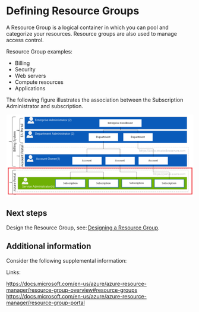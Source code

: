 # Defining Resource Groups 


A Resource Group is a logical container in which you can pool and categorize your resources. Resource groups are also used to 
manage access control. 


 
Resource Group examples:  

  - Billing 
  - Security 
  - Web servers 
  - Compute resources 
  - Applications 



The following figure illustrates the association between the Subscription Administrator and subscription. 


![Enrollment](https://github.com/alvarovitta/Enrollment-and-Subscription/blob/master/_images/Enrollment2.png)




 

## Next steps 


Design the Resource Group, see: [Designing a Resource Group](3.1-Designing-a-Resource-Group.md). 


 


## Additional information 


Consider the following supplemental information:  

Links: 

https://docs.microsoft.com/en-us/azure/azure-resource-manager/resource-group-overview#resource-groups 
https://docs.microsoft.com/en-us/azure/azure-resource-manager/resource-group-portal 

